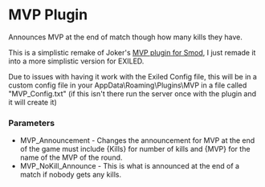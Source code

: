 # MVP Plugin

Announces MVP at the end of match though how many kills they have.

This is a simplistic remake of Joker's <a href="https://github.com/galaxy119/MVP">MVP plugin for Smod</a>, I just remade it into a more simplistic version for EXILED.

Due to issues with having it work with the Exiled Config file, this will be in a custom config file in your AppData\Roaming\Plugins\MVP in a file called "MVP_Config.txt" (if this isn't there run the server once with the plugin and it will create it)

<h3>Parameters</h3>

+ MVP_Announcement - Changes the announcement for MVP at the end of the game must include {Kills} for number of kills and {MVP} for the name of the MVP of the round.
+ MVP_NoKill_Announce - This is what is announced at the end of a match if nobody gets any kills.
